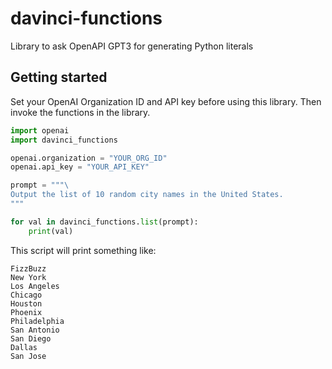 # davinci-functions
Library to ask OpenAPI GPT3 for generating Python literals


## Getting started

Set your OpenAI Organization ID and API key before using this library.
Then invoke the functions in the library.

```python
import openai
import davinci_functions

openai.organization = "YOUR_ORG_ID"
openai.api_key = "YOUR_API_KEY"

prompt = """\
Output the list of 10 random city names in the United States.
"""

for val in davinci_functions.list(prompt):
    print(val)
```

This script will print something like:
```
FizzBuzz
New York
Los Angeles
Chicago
Houston
Phoenix
Philadelphia
San Antonio
San Diego
Dallas
San Jose
```
